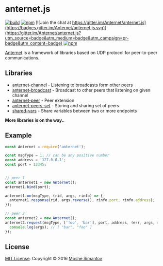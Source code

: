 # anternet.js

[![build](https://img.shields.io/travis/Anternet/anternet.js.svg?branch=master)](https://travis-ci.org/Anternet/anternet.js)
[![npm](https://img.shields.io/npm/v/anternet.svg)](https://npmjs.org/package/anternet)
[![Join the chat at https://gitter.im/Anternet/anternet.js](https://badges.gitter.im/Anternet/anternet.js.svg)](https://gitter.im/Anternet/anternet.js?utm_source=badge&utm_medium=badge&utm_campaign=pr-badge&utm_content=badge)
[![npm](https://img.shields.io/npm/l/anternet.svg)](LICENSE)


[Anternet](https://npmjs.org/package/anternet) is a framework of libraries based on UDP protocol for peer-to-peer communications.
 

## Libraries

* [anternet-channel](https://npmjs.org/package/anternet-channel) - Listening to broadcasts form other peers
* [anternet-broadcast](https://npmjs.org/package/anternet-broadcast) - Broadcast to other peers that listening on given channel 
* [anternet-peer](https://npmjs.org/package/anternet-peer) - Peer extension 
* [anternet-peers-set](https://npmjs.org/package/anternet-peers-set) - Storing and sharing set of peers
* [shared-vars](https://npmjs.org/package/shared-vars) - Share variables between two or more endpoints

**More libraries is on the way..**

## Example

```js
const Anternet = require('anternet');

const msgType = 1; // can be any positive number
const address = '127.0.0.1';
const port = 12345;

  
// peer 1
const anternet1 = new Anternet();
anternet1.bind(port);

anternet1.on(msgType, (rid, args, rinfo) => {
  anternet1.response(rid, args.reverse(), rinfo.port, rinfo.address);
});

// peer 2
const anternet2 = new Anternet();
anternet2.request(msgType, ['foo', 'bar'], port, address, (err, args, rinfo) => {
  console.log(args); // [ "bar", "foo" ]
});
```

## License

[MIT License](LICENSE).
Copyright &copy; 2016 [Moshe Simantov](https://github.com/moshest)



